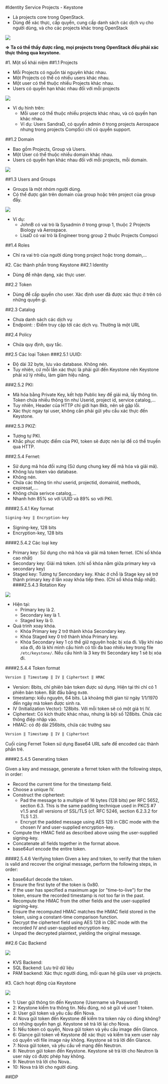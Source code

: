#Identity Service Projects - Keystone
* Là projects core trong OpenStack.
* Dùng để xác thực, cấp quyền, cung cấp danh sách các dịch vụ cho người dùng, và cho các projects khác trong OpenStack

![](http://i.imgur.com/cjGWu4Q.png)

**=> Ta có thể thấy được rằng, mọi projects trong OpenStack đều phải xác thực thông qua keystone.**

#1. Một số khái niệm
##1.1 Projects
* Mỗi Projects có nguồn tài nguyên khác nhau.
* Một Projects có thể có nhiều users khác nhau.
* Một user có thể thuộc nhiều Projects khác nhau.
* Users có quyền hạn khác nhau đối với mỗi projects

![](http://916c06e9a68d997cd06a-98898f70c8e282fcc0c2dba672540f53.r39.cf1.rackcdn.com/Screen%20Shot%202014-01-08%20at%201.58.09%20PM.png)

* Ví dụ hình trên: 
    * Mỗi user có thể thuộc nhiều projects khác nhau, và có quyền hạn khác nhau.
    * Ví dụ: Users SandraD, có quyền admin ở trong projects Aerospace nhưng trong projects CompSci chỉ có quyền support.

##1.2 Domain
* Bao gồm Projects, Group và Users.
* Một User có thể thuộc nhiều domain khác nhau.
* Users có quyền hạn khác nhau đối với mỗi projects, mỗi domain.

![](http://916c06e9a68d997cd06a-98898f70c8e282fcc0c2dba672540f53.r39.cf1.rackcdn.com/Screen%20Shot%202014-01-08%20at%201.04.26%20PM.png)


##1.3 Users and Groups
* Groups là một nhóm người dùng.
* Có thể được gán trên domain của group hoặc trên project của group đấy.

![](http://916c06e9a68d997cd06a-98898f70c8e282fcc0c2dba672540f53.r39.cf1.rackcdn.com/ss.png)

* Ví dụ:
	* JohnB có vai trò là Sysadmin ở trong group 1, thuộc 2 Projects Biology và Aerospace.
	* LisaD có vai trò là Engineer trong group 2 thuộc Projects Compsci

##1.4 Roles
* Chỉ ra vai trò của người dùng trong project hoặc trong domain,...

#2. Các thành phần trong Keystone
##2.1 Identity
* Dùng để nhận dạng, xác thực user.

##2.2 Token
* Dùng để cấp quyền cho user. Xác định user đã được xác thực ở trên có những quyền gì.

##2.3 Catalog
* Chưa danh sách các dịch vụ
* Endpoint: : Điểm truy cập tới các dịch vụ. Thường là một URL 

##2.4 Policy
* Chứa quy định, quy tắc.

##2.5 Các loại Token
###2.5.1 UUID:
* Độ dài 32 byte, lưu vào database. Không nén.
* Tuy nhiên, cứ mỗi lần xác thực là phải gửi đến Keystone nên Keystone phải xử lý nhiều, làm giảm hiệu năng.

###2.5.2 PKI:
* Mã hóa bằng Private Key, kết hợp Public key để giải mã, lấy thông tin. Token chứa nhiều thông tin như Userid, project id, service catalog,...
* Tuy nhiên, Header của HTTP chỉ giới hạn 8kb, nên sẽ gặp lỗi.
* Xác thực ngay tại user, không cần phải gửi yêu cầu xác thực đến Keystone.

###2.5.3 PKIZ:
* Tương tự PKI.
* Khắc phục nhược điểm của PKI, token sẽ được nén lại để có thể truyền qua HTTP.

###2.5.4 Fernet: 
* Sử dụng mã hóa đối xưng (Sử dụng chung key để mã hóa và giải mã).
* Không lưu token vào database.			
* Không nén.
* Chứa các thông tin như userid, projectid, domainid, methods, expiresat,....
* Không chứa serivce catalog,...
* Nhanh hơn 85% so với UUID và 89% so với PKI.

####2.5.4.1 Key format
```sh
Signing-key ‖ Encryption-key
```
* Signing-key, 128 bits
* Encryption-key, 128 bits

####2.5.4.2 Các loại key
* Primary key: Sử dụng cho mã hóa và giải mã token fernet. (Chỉ số khóa cao nhất)
* Secondary key: Giải mã token. (chỉ số khóa nằm giữa primary key và secondary key)
* Staged key: Tương tự Sencondary key. Khác ở chỗ là Stage key sẽ trở thành primary key ở lần xoay khóa tiếp theo. (Chỉ số khóa thấp nhất).
####2.5.4.3 Rotation Key

![](http://www.mattfischer.com/blog/wp-content/uploads/2015/05/fernet-rotation1.png)

* Hiện tại:
	* Primary key là 2.
	* Secondary key là 1.
	* Staged key là 0.
* Quá trình xoay khóa.
	* Khóa Primary key 2 trở thành khóa Secondary key.
	* Khóa Staged key 0 trở thành khóa Primary key.
	* Khóa Secondary key 1 có thể giữ nguyên hoặc bị xóa đi. Vậy khi nào xóa đi, đó là khi mình cấu hình có tối đa bao nhiêu key trong file `/etc/keystone/`. Nếu cấu hình là 3 key thì Secondary key 1 sẽ bị xóa đi.

####2.5.4.4 Token format
```sh
Version ‖ Timestamp ‖ IV ‖ Ciphertext ‖ HMAC
```
* Version: 8bits, chỉ phiên bản token được sử dụng. Hiện tại thì chỉ có 1 phiên bản token. Bắt đầu bằng `0x80`.
* timestamp: kiểu nguyên, 64 bits. Là khoảng thời gian từ ngày 1/1/1970 đến ngày mà token được sinh ra.
* IV (Initialization Vector): 128bits. Với mỗi token sẽ có một giá trị IV.
* Ciphertext: Có kích thước khác nhau, nhưng là bội số 128bits. Chứa các thông điệp nhập vào.
* HMAC: có độ dài 256bits, chứa các trường sau
```sh
Version ‖ Timestamp ‖ IV ‖ Ciphertext
```
Cuối cùng Fernet Token sử dụng Base64 URL safe để encoded các thành phần trê.


####2.5.4.5 Generating token

Given a key and message, generate a fernet token with the following steps, in order:

* Record the current time for the timestamp field.
* Choose a unique IV.
* Construct the ciphertext:
	* Pad the message to a multiple of 16 bytes (128 bits) per RFC 5652, section 6.3. This is the same padding technique used in PKCS #7 v1.5 and all versions of SSL/TLS (cf. RFC 5246, section 6.2.3.2 for TLS 1.2).
	* Encrypt the padded message using AES 128 in CBC mode with the chosen IV and user-supplied encryption-key.
* Compute the HMAC field as described above using the user-supplied signing-key.
* Concatenate all fields together in the format above.
* base64url encode the entire token.



####2.5.4.6 Verifying token
Given a key and token, to verify that the token is valid and recover the original message, perform the following steps, in order:

* base64url decode the token.
* Ensure the first byte of the token is 0x80.
* If the user has specified a maximum age (or "time-to-live") for the token, ensure the recorded timestamp is not too far in the past.
* Recompute the HMAC from the other fields and the user-supplied signing-key.
* Ensure the recomputed HMAC matches the HMAC field stored in the token, using a constant-time comparison function.
* Decrypt the ciphertext field using AES 128 in CBC mode with the recorded IV and user-supplied encryption-key.
* Unpad the decrypted plaintext, yielding the original message.

##2.6 Các Backend

![](http://i.imgur.com/bwWVFy6.png)

* KVS Backend: 
* SQL Backend: Lưu trữ dữ liệu
* PAM backend: Xác thực người dùng, mối quan hệ giữa user và projects.


#3. Cách hoạt động của Keystone

![](http://i.imgur.com/uDzPLna.png)

* 1: User gửi thông tin đến Keystone (Username và Password)
* 2: Keystone kiểm tra thông tin. Nếu đúng, nó sẽ gửi về user 1 token.
* 3: User gửi token và yêu cầu đến Nova.
* 4: Nova gửi token đến Keystone để kiểm tra token này có đúng không? có những quyền hạn gì. Keystone sẽ trả lời lại cho Nova.
* 5: Nếu token có quyền, Nova gửi token và yêu cầu image đến Glance.
* 6: Glance gửi token về Keystone để xác thực và kiểm tra xem user này có quyền với file image này không. Keystone sẽ trả lời đến Glance.
* 7: Nova gửi token, và yêu cầu về mạng đến Neutron.
* 8: Neutron gửi token đến Keystone. Keystone sẽ trả lời cho Neutron là user này có được phép hay không.
* 9: Neutron trả lời cho Nova..
* 10: Nova trả lời cho người dùng.


##IDP
